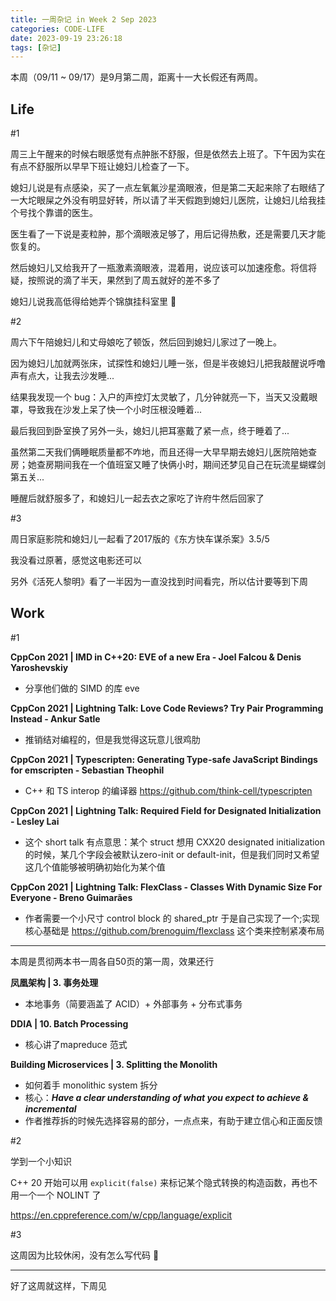 ```yaml
---
title: 一周杂记 in Week 2 Sep 2023
categories: CODE-LIFE
date: 2023-09-19 23:26:18
tags: [杂记]
---
```

本周（09/11 ~ 09/17）是9月第二周，距离十一大长假还有两周。

## Life

\#1

周三上午醒来的时候右眼感觉有点肿胀不舒服，但是依然去上班了。下午因为实在有点不舒服所以早早下班让媳妇儿检查了一下。

媳妇儿说是有点感染，买了一点左氧氟沙星滴眼液，但是第二天起来除了右眼结了一大坨眼屎之外没有明显好转，所以请了半天假跑到媳妇儿医院，让媳妇儿给我挂个号找个靠谱的医生。

医生看了一下说是麦粒肿，那个滴眼液足够了，用后记得热敷，还是需要几天才能恢复的。

然后媳妇儿又给我开了一瓶激素滴眼液，混着用，说应该可以加速痊愈。将信将疑，按照说的滴了半天，果然到了周五就好的差不多了

媳妇儿说我高低得给她弄个锦旗挂科室里 🤣

\#2

周六下午陪媳妇儿和丈母娘吃了顿饭，然后回到媳妇儿家过了一晚上。

因为媳妇儿加就两张床，试探性和媳妇儿睡一张，但是半夜媳妇儿把我敲醒说呼噜声有点大，让我去沙发睡...

结果我发现一个 bug：入户的声控灯太灵敏了，几分钟就亮一下，当天又没戴眼罩，导致我在沙发上呆了快一个小时压根没睡着...

最后我回到卧室换了另外一头，媳妇儿把耳塞戴了紧一点，终于睡着了...

虽然第二天我们俩睡眠质量都不咋地，而且还得一大早早期去媳妇儿医院陪她查房；她查房期间我在一个值班室又睡了快俩小时，期间还梦见自己在玩流星蝴蝶剑第五关...

睡醒后就舒服多了，和媳妇儿一起去衣之家吃了许府牛然后回家了

\#3

周日家庭影院和媳妇儿一起看了2017版的《东方快车谋杀案》3.5/5

我没看过原著，感觉这电影还可以

另外《活死人黎明》看了一半因为一直没找到时间看完，所以估计要等到下周

## Work

\#1

**CppCon 2021 | IMD in C++20: EVE of a new Era - Joel Falcou & Denis Yaroshevskiy**

- 分享他们做的 SIMD 的库 eve

**CppCon 2021 | Lightning Talk: Love Code Reviews? Try Pair Programming Instead - Ankur Satle**

- 推销结对编程的，但是我觉得这玩意儿很鸡肋

**CppCon 2021 | Typescripten: Generating Type-safe JavaScript Bindings for emscripten - Sebastian Theophil**

- C++ 和 TS interop 的编译器 https://github.com/think-cell/typescripten

**CppCon 2021 | Lightning Talk: Required Field for Designated Initialization - Lesley Lai**

- 这个 short talk 有点意思：某个 struct 想用 CXX20 designated initialization 的时候，某几个字段会被默认zero-init or default-init，但是我们同时又希望这几个值能够被明确初始化为某个值

**CppCon 2021 | Lightning Talk: FlexClass - Classes With Dynamic Size For Everyone - Breno Guimarães**

- 作者需要一个小尺寸 control block 的 shared_ptr 于是自己实现了一个;实现核心基础是 https://github.com/brenoguim/flexclass 这个类来控制紧凑布局

---

本周是贯彻两本书一周各自50页的第一周，效果还行

**凤凰架构 | 3. 事务处理**

- 本地事务（简要涵盖了 ACID）+ 外部事务 + 分布式事务

**DDIA | 10. Batch Processing**

- 核心讲了mapreduce 范式

**Building Microservices | 3. Splitting the Monolith**

- 如何着手 monolithic system 拆分
- 核心：***Have a clear understanding of what you expect to achieve & incremental***
- 作者推荐拆的时候先选择容易的部分，一点点来，有助于建立信心和正面反馈

\#2

学到一个小知识

C++ 20 开始可以用 `explicit(false)` 来标记某个隐式转换的构造函数，再也不用一个一个 NOLINT 了

https://en.cppreference.com/w/cpp/language/explicit

\#3

这周因为比较休闲，没有怎么写代码 🤣

---

好了这周就这样，下周见
